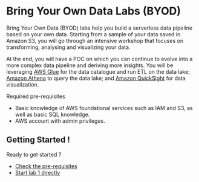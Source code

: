 # Bring Your Own Data Labs (BYOD)

Bring Your Own Data (BYOD) labs help you build a serverless data pipeline based on your own data. Starting from a sample of your data saved in Amazon S3, you will go through an intensive workshop that focuses on transforming, analysing and visualizing your data.

At the end, you will have a POC on which you can continue to evolve into a more complex data pipeline and deriving more insights. You will be leveraging [AWS Glue](https://aws.amazon.com/glue/) for the data catalogue and run ETL on the data lake; [Amazon Athena](https://aws.amazon.com/athena/) to query the data lake; and [Amazon QuickSight](https://aws.amazon.com/quicksight/) for data visualization.
 
Required pre-requisites

* Basic knowledge of AWS foundational services such as IAM and S3, as well as basic SQL knowledge.
* AWS account with admin privileges.

## Getting Started !

Ready to get started ?

* [Check the pre-requisites](labs/00_Prerequisites/README.md)
* [Start lab 1 directly](labs/01_ingestion_with_glue/README.md)
